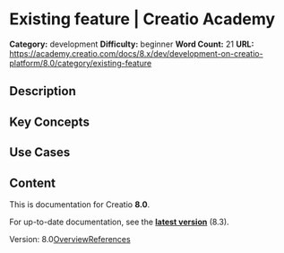 # Existing feature | Creatio Academy

**Category:** development **Difficulty:** beginner **Word Count:** 21 **URL:**
https://academy.creatio.com/docs/8.x/dev/development-on-creatio-platform/8.0/category/existing-feature

## Description

## Key Concepts

## Use Cases

## Content

This is documentation for Creatio **8.0**.

For up-to-date documentation, see the
**[latest version](/docs/8.x/dev/development-on-creatio-platform/category/existing-feature)**
(8.3).

Version:
8.0[Overview](/docs/8.x/dev/development-on-creatio-platform/8.0/platform-customization/interface-control-tools/existing-feature/overview)[References](/docs/8.x/dev/development-on-creatio-platform/8.0/existing-feature-references)
